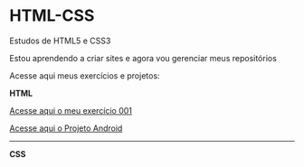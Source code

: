 # HTML-CSS
 Estudos de HTML5 e CSS3

 Estou aprendendo a criar sites e agora vou gerenciar meus repositórios

Acesse aqui meus exercícios e projetos:

<strong>HTML</strong>

 <a href="https://brayan-lima.github.io/HTML-CSS/Exercicios">Acesse aqui o meu exercício 001</a>

 <a href="https://brayan-lima.github.io/projeto-android">Acesse aqui o Projeto Android</a>

<hr>

 <strong>CSS</strong>
